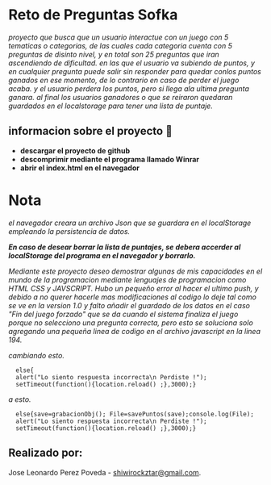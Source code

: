 # Reto de Preguntas Sofka

_proyecto que busca que un usuario interactue con un juego con 5 tematicas o categorias, de las cuales cada categoria cuenta con 5 preguntas de disinto nivel, y en total son 25 preguntas que iran ascendiendo de dificultad.
en las que el usuario va subiendo de puntos, y en cualquier pregunta puede salir sin responder para quedar conlos puntos ganados en ese momento, de lo contrario en caso de perder el juego acaba.
y el usuario perdera los puntos, pero si llega ala ultima pregunta ganara. al final los usuarios ganadores o que se reiraron quedaran guardados en el localstorage para tener una lista de puntaje._

## informacion sobre el proyecto 🚀

* **descargar el proyecto de github** 
* **descomprimir mediante el programa llamado Winrar** 
* **abrir el index.html en el navegador** 

# Nota
_el navegador creara un archivo Json que se guardara en el localStorage empleando la persistencia de datos._

_**En caso de desear borrar la lista de puntajes, se debera accerder al localStorage del programa en el navegador y borrarlo.**_ 

_Mediante este proyecto deseo demostrar algunas de mis capacidades en el mundo de la programacion mediante lenguajes de programacion como HTML CSS y JAVSCRIPT._
_Hubo un pequeño error al hacer el ultimo push, y debido a no querer hacerle mas modificaciones al codigo lo deje tal como se ve en la version 1.0
y falto añadir el guardado de los datos en el caso "Fin del juego forzado" que se da cuando el sistema finaliza el juego porque no selecciono una pregunta
correcta, pero esto se soluciona solo agregando una pequeña linea de codigo en el archivo javascript en la linea 194._

_cambiando esto._
```		 
  else{
  alert("Lo siento respuesta incorrecta\n Perdiste !");
  setTimeout(function(){location.reload() ;},3000);} 
```
_a esto._
```		 
  else{save=grabacionObj(); File=savePuntos(save);console.log(File);
  alert("Lo siento respuesta incorrecta\n Perdiste !");
  setTimeout(function(){location.reload() ;},3000);} 
```


## Realizado por:
Jose Leonardo Perez Poveda - shiwirockztar@gmail.com.
